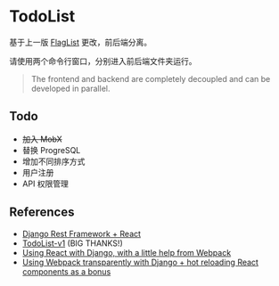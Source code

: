 # TodoList
基于上一版 [FlagList](https://github.com/helsonxiao/flaglist) 更改，前后端分离。

请使用两个命令行窗口，分别进入前后端文件夹运行。

> The frontend and backend are completely decoupled and can be developed in parallel.

## Todo
* ~~加入 MobX~~
* 替换 ProgreSQL
* 增加不同排序方式
* 用户注册
* API 权限管理

## References
* [Django Rest Framework + React](https://github.com/geezhawk/drf-react)
* [TodoList-v1](https://github.com/kiki0805/TodoList-v1) (BIG THANKS!)
* [Using React with Django, with a little help from Webpack](http://geezhawk.github.io/using-react-with-django-rest-framework)
* [Using Webpack transparently with Django + hot reloading React components as a bonus](http://owaislone.org/blog/webpack-plus-reactjs-and-django/)


